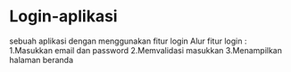 # Login-aplikasi
sebuah aplikasi dengan menggunakan fitur login
Alur fitur login :
1.Masukkan email dan password
2.Memvalidasi masukkan
3.Menampilkan halaman beranda
